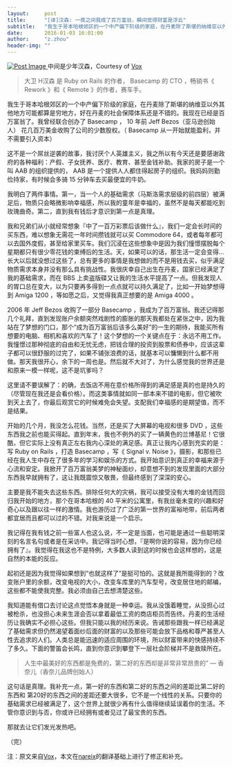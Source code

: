 ```yaml
---
layout:     post
title:      "[译]汉森: 一夜之间我成了百万富翁，瞬间觉得财富是浮云"
subtitle:   "我生于哥本哈根郊区的一个中产偏下阶级的家庭，在丹麦除了斯堪的纳维亚以外其他地方可能都算是穷地方，好在丹麦的社会保障体系还是不错的。我现在已经是百万富翁了。"
date:       2016-01-03 16:01:00
author:     "z.zhou"
header-img: ""
---
```

<a href="#">
    <img src="https://cdn3.vox-cdn.com/thumbor/w127BqpZTg5d4FrjhxutB3b3EEc=/800x0/filters:no_upscale()/cdn0.vox-cdn.com/uploads/chorus_asset/file/5617449/1-L8EEP7E0l1FrUN9kJzRZJg.0.jpeg" alt="Post Image">
</a>
<span class="caption text-muted">中间是少年汉森，Courtesy of <a href="http://www.vox.com/2015/12/28/10416590/millionaire-overrated">Vox</a></span>

<blockquote>大卫 H汉森 是 Ruby on Rails 的作者， Basecamp 的 CTO ，畅销书《 Rework 》和《 Remote 》的作者，赛车手。</blockquote>

<p>我生于哥本哈根郊区的一个中产偏下阶级的家庭，在丹麦除了斯堪的纳维亚以外其他地方可能都算是穷地方，好在丹麦的社会保障体系还是不错的。我现在已经是百万富翁了。我曾经联合创办了 Basecamp ， 10 年前 Jeff Bezos（亚马逊创始人） 花几百万美金收购了公司的少数股权。（ Basecamp 从一开始就能盈利，并不需要引入资本）</p>

<p>这不是一个屌丝逆袭的故事，我讨厌个人英雄主义，我之所以有今天还是要感谢政府的各种福利：产假、子女抚养、医疗、教育、甚至金钱补助。我家的房子是一个叫 AAB 的组织提供的， AAB 是一个提供人人都住得起房子的组织。我妈妈则勤俭持家，有时候会多骑 15 分钟车去买最便宜的牛奶。</p>

<p>我明白了两件事情。第一，当一个人的基础需求（马斯洛需求层级的前四层）被满足后，物质只会略微影响幸福感，所以我的童年是幸福的，虽然不是每天都能吃到玫瑰曲奇。第二，直到我有钱后才意识到第一点是真理。</p>

<p>我和兄弟们从小就经常想象『中了一百万彩票后该做什么』，我们一定会长时间的买东西，难以想象无需花一年时间攒钱就可以买 Commodore 64，或者每年都可以去国外度假，甚至给家里买车。我们沉浸在这些想象中是因为我们憧憬摆脱每个星期都只有很少零花钱的束缚后的生活。天，如果可以的话，那生活一定会变得…长大以后就没想过这些了，总有更多的事情是我想做的而不是用钱去买，似乎满足物质需求本身并没有那么具有挑战性。我很庆幸自己出生在丹麦，国家已经满足了我的基础需求，而在 BBS 上卖盗版碟又让我的生活水平提高了一点。但我发现人的胃口总在变大，以为只要再多得到一点点就可以持久满足了，比如一开始梦想得到 Amiga 1200 ，等如愿之后，又觉得我真正想要的是 Amiga 4000 。</p>

<p>2006 年 Jeff Bezos 收购了一部分 Basecamp ，我成为了百万富翁。我还记得那几个礼拜，直到发现账户余额突然戏剧性的膨胀的那天我都处在紧张之中，因为我站在了梦想的门口，那个“成为百万富翁后该多么美好”的一生的期待，我能买所有想要的电脑、相机和喜欢的汽车了！这个梦想的一个关键点在于：永远不用工作。我憧憬过那种彻底的自由和无忧无虑，把钱合理的投资到股票和债券中，应该这辈子都可以很舒服的过完了，如果不铺张浪费的话，就基本可以慵懒到什么都不用做。那天我很开心，余下的一周也是。然后就不大对了，为什么感觉我的世界还是和原来一模一样呢，这不是坑爹吗？</p>

<p>这里请不要误解了：的确，去饭店不用在意价格所得到的满足感是真的也是持久的（尽管现在我还是会看价格）。而这类事情就如同一部本来不错的电影，但它被吹到天上去了，你最后观赏它的时候难免会失望。支配我们幸福感的是期望值，而不是结果。</p>
<p>开始的几个月，我没怎么花钱。当然，还是买了大屏幕的电视和很多 DVD ，这些东西我之前也能买得起。直到年末，我也不例外的买了一辆黄色的兰博基尼！它很酷，但它实际上没有真正左右我内心深处的满足感。真正让我内心感到充实的是：写 Ruby on Rails ，打造 Basecamp ，写《 Signal v. Noise 》，摄影，和那些已经在我人生中存在了很多年的学习和娱乐的方式。我开始意识到真正的幸福来源于心流和安定。我掀开了百万富翁美梦的神秘面纱，却意想不到的发现里面的大部分东西我早就拥有了，这让我既震惊又敬畏，但最终感到了深深的安心。</p>
<p>主要是我不能失去这些东西。排除任何大的灾祸，我可以接受没有大堆的金钱而回归我开始的地方，那个在哥本哈根的 40 平米的公寓里，有我丝毫未变的兴趣和好奇心以及跟以往一样的激情。我也游历过了广泛的第一世界的富裕地带，前后两者都宜居而且都可以过的不错。对我来说是一个启示。</p>
<p>我记得在我有钱之前一些富人也这么说，不一定是当面，也可能是通过一些聪明深刻的名言名句或者是在采访中。我记得当时心想，『是啊你说的容易，因为你已经拥有了』。我觉得在我这也不是特例，大多数人读到这的时候也会这样想的，这是自然的本能的反应。</p>
<p>起初还是因为我觉得如果想到“也就这样了”是挺可怕的。这就是我所能得到的？改变账户里的余额，改变电视的大小，改变车库里的汽车型号，改变居住地的邮编，这些都不能使我完整。我必须由自己去想清楚这些。</p>
<p>我知道能有借口去讨论这点觉悟本身就是一种幸运。我从没饿着睡觉，从没担心过被枪杀，也没担心未来生涯会否以拿着最低工资的商店柜员而告终。丹麦的生活经历让我确实不必担心这些。但我只能以我的经历来说。告诫那些跟我一样已经满足了基础需求但仍然渴望着面纱后面的财富的以及那些可能会放下品格和尊严甚至人性去追求的人们。人类总是能迅速的适应周围的环境，所以财富带来的快感持续不了多久。下面的警笛会长鸣，直到你意识到攀登下一层社会阶梯并不是救赎所在。</p>
<blockquote>人生中最美好的东西都是免费的，第二好的东西却是非常非常昂贵的” — 香奈儿（香奈儿品牌创始人）</blockquote>
<p>这句话是真理。我补充一点，第一好的东西和第二好的东西之间的差距比第二好的东西和 第20好的东西之间的差距还要大很多，它不是一个线性的关系。只要你的基础需求已经被满足了，这个世界上就很少再有什么值得继续延误着你的生活。不管你意识到与否，你或许已经拥有或者见过了最宝贵的东西。</p>
<p>那就去让它们发光发热吧。</p>
<p>（完）</p>
<p>注：原文来自<a href="http://www.vox.com/2015/12/28/10416590/millionaire-overrated">Vox</a>，本文在<a href="https://www.v2ex.com/t/247170">nareix</a>的翻译基础上进行了修正和补充。</p>
